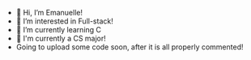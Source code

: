 - 👋 Hi, I’m Emanuelle!
- 👀 I’m interested in Full-stack!
- 🌱 I’m currently learning C
- 💞️ I'm currently a CS major!
- Going to upload some code soon, after it is all properly commented!

<!---
Emnll/Emnll is a ✨ special ✨ repository because its `README.md` (this file) appears on your GitHub profile.
You can click the Preview link to take a look at your changes.
--->
